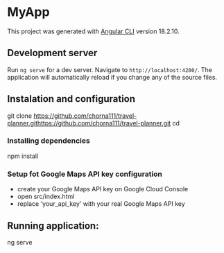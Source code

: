 # MyApp

This project was generated with [Angular CLI](https://github.com/angular/angular-cli) version 18.2.10.

## Development server

Run `ng serve` for a dev server. Navigate to `http://localhost:4200/`. The application will automatically reload if you change any of the source files.


## Instalation and configuration
git clone https://github.com/chorna111/travel-planner.githttps://github.com/chorna111/travel-planner.git
cd 

### Installing dependencies
npm install

### Setup fot Google Maps API key configuration
- create your Google Maps API key on Google Cloud Console
- open src/index.html
- replace 'your_api_key' with your real Google Maps API key

## Running application:
ng serve


